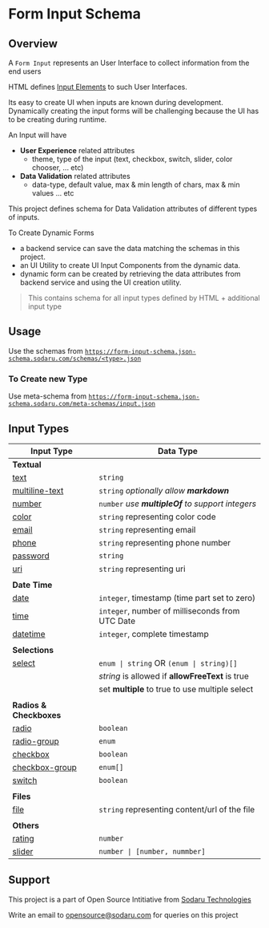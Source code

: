 # Form Input Schema

## Overview

A `Form Input` represents an User Interface to collect information from the end users

HTML defines [Input Elements](https://developer.mozilla.org/en-US/docs/Web/HTML/Element#forms) to such User Interfaces.

Its easy to create UI when inputs are known during development. Dynamically creating the input forms will be challenging because the UI has to be creating during runtime.

An Input will have

- **User Experience** related attributes
  - theme, type of the input (text, checkbox, switch, slider, color chooser, ... etc)
- **Data Validation** related attributes
  - data-type, default value, max & min length of chars, max & min values ... etc

This project defines schema for Data Validation attributes of different types of inputs.

To Create Dynamic Forms

- a backend service can save the data matching the schemas in this project.
- an UI Utility to create UI Input Components from the dynamic data.
- dynamic form can be created by retrieving the data attributes from backend service and using the UI creation utility.

> This contains schema for all input types defined by HTML + additional input type

## Usage

Use the schemas from [`https://form-input-schema.json-schema.sodaru.com/schemas/<type>.json`](/)

### To Create new Type

Use meta-schema from [`https://form-input-schema.json-schema.sodaru.com/meta-schemas/input.json`](https://form-input-schema.json-schema.sodaru.com/meta-schemas/input.json)

## Input Types

| Input Type                                     | Data Type                                         |
| ---------------------------------------------- | ------------------------------------------------- |
| **Textual**                                    |                                                   |
| [text](/schemas/text.json)                     | `string`                                          |
| [multiline-text](/schemas/multiline-text.json) | `string` _optionally allow **markdown**_          |
| [number](/schemas/number.json)                 | `number` _use **multipleOf** to support integers_ |
| [color](/schemas/color.json)                   | `string` representing color code                  |
| [email](/schemas/email.json)                   | `string` representing email                       |
| [phone](/schemas/phone.json)                   | `string` representing phone number                |
| [password](/schemas/password.json)             | `string`                                          |
| [uri](/schemas/uri.json)                       | `string` representing uri                         |
|                                                |                                                   |
| **Date Time**                                  |                                                   |
| [date](/schemas/date.json)                     | `integer`, timestamp (time part set to zero)      |
| [time](/schemas/time.json)                     | `integer`, number of milliseconds from UTC Date   |
| [datetime](/schemas/datetime.json)             | `integer`, complete timestamp                     |
|                                                |                                                   |
| **Selections**                                 |                                                   |
| [select](/schemas/select.json)                 | `enum \| string` OR `(enum \| string)[]`          |
|                                                | _string_ is allowed if **allowFreeText** is true  |
|                                                | set **multiple** to true to use multiple select   |
|                                                |                                                   |
| **Radios & Checkboxes**                        |                                                   |
| [radio](/schemas/radio.json)                   | `boolean`                                         |
| [radio-group](/schemas/radio-group.json)       | `enum`                                            |
| [checkbox](/schemas/checkbox.json)             | `boolean`                                         |
| [checkbox-group](/schemas/checkbox-group.json) | `enum[]`                                          |
| [switch](/schemas/switch.json)                 | `boolean`                                         |
|                                                |                                                   |
| **Files**                                      |                                                   |
| [file](/schemas/file.json)                     | `string` representing content/url of the file     |
|                                                |                                                   |
| **Others**                                     |                                                   |
| [rating](/schemas/rating.json)                 | `number`                                          |
| [slider](/schemas/slider.json)                 | `number \| [number, nummber]`                     |

## Support

This project is a part of Open Source Intitiative from [Sodaru Technologies](https://sodaru.com)

Write an email to opensource@sodaru.com for queries on this project
